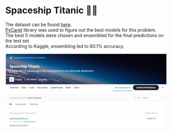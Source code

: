 # Spaceship Titanic 🚀🚢

The dataset can be found [here](https://www.kaggle.com/competitions/spaceship-titanic).\
[PyCaret](https://pycaret.org) library was used to figure out the best models for this problem.\
The best 5 models were chosen and ensembled for the final predictions on the test set.\
According to Kaggle, ensembling led to 80.1% accuracy.

![Kaggle Result](https://github.com/SaadRasheed-exe/ML-DL-Projects/blob/main/Spaceship%20Titanic/Kaggle%20Result.jpg?raw=true)
